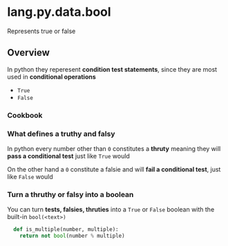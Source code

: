 # lang.py.data.bool

Represents true or false

## Overview

In python they reperesent **condition test statements**, since they are most
used in **conditional operations**

- `True`
- `False`

### Cookbook

### What defines a truthy and falsy

In python every number other than `0` constitutes a **thruty** meaning they
will **pass a conditional test** just like `True` would

On the other hand a `0` constitute a falsie and will **fail a conditional
test**, just like `False` would

### Turn a thruthy or falsy into a boolean

You can turn **tests, falsies, thruties** into a `True` or `False` boolean with
the built-in `bool(<text>)`

```py
  def is_multiple(number, multiple):
    return not bool(number % multiple)
```
